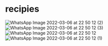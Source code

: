 # recipies


![WhatsApp Image 2022-03-06 at 22 50 12 (2)](https://user-images.githubusercontent.com/91696972/156934589-a8a1a7f1-7273-4f7d-b685-1a28f30b9fcc.jpeg)
![WhatsApp Image 2022-03-06 at 22 50 12 (3)](https://user-images.githubusercontent.com/91696972/156934591-68f3e9a9-0927-491d-999c-6c027d14533e.jpeg)
![WhatsApp Image 2022-03-06 at 22 50 12](https://user-images.githubusercontent.com/91696972/156934592-e5a0705a-81c7-424a-8f54-e0c2b113fb21.jpeg)
![WhatsApp Image 2022-03-06 at 22 50 12 (1)](https://user-images.githubusercontent.com/91696972/156934593-152a5c0a-bacb-4d30-a911-cda14ea9bb51.jpeg)
